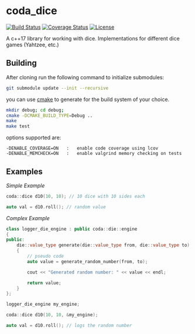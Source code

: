 coda_dice
=======


[![Build Status](http://img.shields.io/travis/ryjen/dice.svg)](https://travis-ci.org/ryjen/dice)
[![Coverage Status](https://coveralls.io/repos/ryjen/dice/badge.svg?branch=master&service=github)](https://coveralls.io/github/ryjen/dice?branch=master)
[![License](http://img.shields.io/:license-mit-blue.svg)](http://ryjen.mit-license.org)

A c++17 library for working with dice.  Implementations for different dice games (Yahtzee, etc.)

Building
--------

After cloning run the following command to initialize submodules:

```bash
git submodule update --init --recursive
```

you can use [cmake](https://cmake.org) to generate for the build system of your choice.

```bash
mkdir debug; cd debug; 
cmake -DCMAKE_BUILD_TYPE=Debug ..
make
make test
```

options supported are:

    -DENABLE_COVERAGE=ON   :   enable code coverage using lcov
    -DENABLE_MEMCHECK=ON   :   enable valgrind memory checking on tests

Examples
--------

*Simple Example*

```c++
coda::dice d10(10, 10); // 10 dice with 10 sides each

auto val = d10.roll(); // random value
```

*Complex Example*

```c++
class logger_die_engine : public coda::die::engine
{
public:
    die::value_type generate(die::value_type from, die::value_type to)
    {
    	// pseudo code
    	auto value = generate_random_number(from, to);

    	cout << "Generated random number: " << value << endl;

    	return value;
    }
};

logger_die_engine my_engine;

coda::dice d10(10, 10, &my_engine);

auto val = d10.roll(); // logs the random number
```

